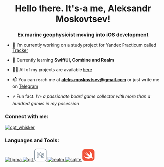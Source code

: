 <h1 align="center">Hello there. It's-a me, Aleksandr Moskovtsev!</h1>
<h3 align="center">Ex marine geophysicist moving into iOS development</h3>

- 🔭 I’m currently working on a study project for Yandex Practicum called [Tracker](https://github.com/CptWhisker/Tracker)

- 🌱 Currently learning **SwiftUI, Combine and Realm**

- 👨‍💻 All of my projects are available [here](https://github.com/CptWhisker?tab=repositories)

- 📫 You can reach me at **aleks.moskovtsev@gmail.com** or just write me on [Telegram](https://t.me/cpt_whicker)

- ⚡ Fun fact: *I'm a passionate board game collector with more than a hundred games in my posession*

<h3 align="left">Connect with me:</h3>
<p align="left">
<a href="https://instagram.com/cpt_whisker" target="blank"><img align="center" src="https://raw.githubusercontent.com/rahuldkjain/github-profile-readme-generator/master/src/images/icons/Social/instagram.svg" alt="cpt_whisker" height="30" width="40" /></a>
</p>

<h3 align="left">Languages and Tools:</h3>
<p align="left"> <a href="https://www.figma.com/" target="_blank" rel="noreferrer"> <img src="https://www.vectorlogo.zone/logos/figma/figma-icon.svg" alt="figma" width="40" height="40"/> </a> <a href="https://git-scm.com/" target="_blank" rel="noreferrer"> <img src="https://www.vectorlogo.zone/logos/git-scm/git-scm-icon.svg" alt="git" width="40" height="40"/> </a> <a href="https://www.photoshop.com/en" target="_blank" rel="noreferrer"> <img src="https://raw.githubusercontent.com/devicons/devicon/master/icons/photoshop/photoshop-line.svg" alt="photoshop" width="40" height="40"/> </a> <a href="https://realm.io/" target="_blank" rel="noreferrer"> <img src="https://raw.githubusercontent.com/bestofjs/bestofjs-webui/8665e8c267a0215f3159df28b33c365198101df5/public/logos/realm.svg" alt="realm" width="40" height="40"/> </a> <a href="https://www.sqlite.org/" target="_blank" rel="noreferrer"> <img src="https://www.vectorlogo.zone/logos/sqlite/sqlite-icon.svg" alt="sqlite" width="40" height="40"/> </a> <a href="https://developer.apple.com/swift/" target="_blank" rel="noreferrer"> <img src="https://raw.githubusercontent.com/devicons/devicon/master/icons/swift/swift-original.svg" alt="swift" width="40" height="40"/> </a> </p>
